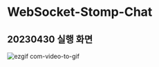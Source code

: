 # WebSocket-Stomp-Chat
## 20230430 실행 화면
![ezgif com-video-to-gif](https://user-images.githubusercontent.com/47537803/235318415-331385a9-0eda-4fbc-a157-931ad2ab1419.gif)

